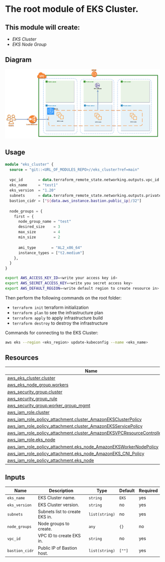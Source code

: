 # The root module of EKS Cluster.

## This module will create:
- _EKS Cluster_
- _EKS Node Group_

## **Diagram**

![](diagram/eks.png)

## **Usage**
```terraform
module "eks_cluster" {
  source = "git::<URL_OF_MODULES_REPO>//eks_cluster?ref=main"

  vpc_id       = data.terraform_remote_state.networking.outputs.vpc_id
  eks_name     = "test1"
  eks_version  = "1.20"
  subnets      = data.terraform_remote_state.networking.outputs.private_subnets
  bastion_cidr = ["${data.aws_instance.bastion.public_ip}/32"]

  node_groups = {
    first = {
      node_group_name = "test"
      desired_size    = 3
      max_size        = 4
      min_size        = 2

      ami_type       = "AL2_x86_64"
      instance_types = ["t2.medium"]
    },
  }
}
```

```bash
export AWS_ACCESS_KEY_ID=<write your access key id>
export AWS_SECRET_ACCESS_KEY=<write you secret access key>
export AWS_DEFAULT_REGION=<write default region to create resource in>
```

Then perform the following commands on the root folder:
- `terraform init` terraform initialization
- `terraform plan` to see the infrastructure plan
- `terraform apply` to apply infrastructure build
- `terraform destroy` to destroy the infrastructure

Commands for connecting to the EKS Cluster:
```bash
aws eks --region <eks_region> update-kubeconfig --name <eks_name>
```

## **Resources**
|Name|Type|
|----|----|
|[aws_eks_cluster.cluster](https://registry.terraform.io/providers/hashicorp/aws/latest/docs/resources/eks_cluster)|resource|
|[aws_eks_node_group.workers](https://registry.terraform.io/providers/hashicorp/aws/latest/docs/resources/eks_node_group)|resource|
|[aws_security_group.cluster](https://registry.terraform.io/providers/hashicorp/aws/latest/docs/resources/security_group)|resource|
|[aws_security_group_rule](https://registry.terraform.io/providers/hashicorp/aws/latest/docs/resources/security_group_rule)|resource
|[aws_security_group.worker_group_mgmt](https://registry.terraform.io/providers/hashicorp/aws/latest/docs/resources/security_group)|resource|
|[aws_iam_role.cluster](https://registry.terraform.io/providers/hashicorp/aws/latest/docs/resources/iam_role)|resource|
|[aws_iam_role_policy_attachment.cluster_AmazonEKSClusterPolicy](https://registry.terraform.io/providers/hashicorp/aws/latest/docs/resources/iam_role_policy_attachment)|resource|
|[aws_iam_role_policy_attachment.cluster_AmazonEKSServicePolicy](https://registry.terraform.io/providers/hashicorp/aws/latest/docs/resources/iam_role_policy_attachment)|resource|
|[aws_iam_role_policy_attachment.cluster_AmazonEKSVPCResourceControllerPolicy](https://registry.terraform.io/providers/hashicorp/aws/latest/docs/resources/iam_role_policy_attachment)|resource|
|[aws_iam_role.eks_node](https://registry.terraform.io/providers/hashicorp/aws/latest/docs/resources/iam_role)|resource|
|[aws_iam_role_policy_attachment.eks_node_AmazonEKSWorkerNodePolicy](https://registry.terraform.io/providers/hashicorp/aws/latest/docs/resources/iam_role_policy_attachment)|resource|
|[aws_iam_role_policy_attachment.eks_node_AmazonEKS_CNI_Policy](https://registry.terraform.io/providers/hashicorp/aws/latest/docs/resources/iam_role_policy_attachment)|resource|
|[aws_iam_role_policy_attachment.eks_node](https://registry.terraform.io/providers/hashicorp/aws/latest/docs/resources/iam_role_policy_attachment)|resource|

## **Inputs**
|Name|Description| Type| Default| Required|
|----|-----------|-----|--------|---------|
|`eks_name`|EKS Cluster name.|`string`|`EKS`|yes|
|`eks_version`|EKS Cluster version.|`string`|no|yes|
|`subnets`|Subnets list to create EKS in.|`list(string)`|no|yes|
|`node_groups`|Node groups to create.|`any`|`{}`|no|
|`vpc_id`|VPC ID to create EKS in.|`string`|no|yes|
|`bastion_cidr`|Public IP of Bastion host.|`list(string)`|`[""]`|yes|


